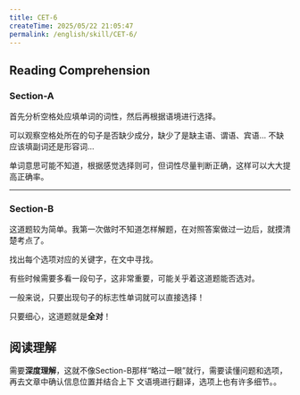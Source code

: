 ```yaml
---
title: CET-6
createTime: 2025/05/22 21:05:47
permalink: /english/skill/CET-6/
---
```


## Reading Comprehension
### Section-A
首先分析空格处应填单词的词性，然后再根据语境进行选择。

可以观察空格处所在的句子是否缺少成分，缺少了是缺主语、谓语、宾语... 不缺应该填副词还是形容词...

单词意思可能不知道，根据感觉选择则可，但词性尽量判断正确，这样可以大大提高正确率。

---
### Section-B
这道题较为简单。我第一次做时不知道怎样解题，在对照答案做过一边后，就摸清楚考点了。

找出每个选项对应的关键字，在文中寻找。

有些时候需要多看一段句子，这非常重要，可能关乎着这道题能否选对。

一般来说，只要出现句子的标志性单词就可以直接选择！

只要细心，这道题就是**全对**！

## 阅读理解
需要**深度理解**，这就不像Section-B那样“略过一眼”就行，需要读懂问题和选项，再去文章中确认信息位置并结合上下
文语境进行翻译，选项上也有许多细节。。



